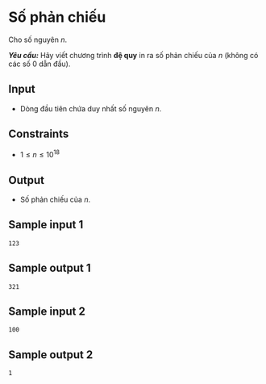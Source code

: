 # Số phản chiếu

Cho số nguyên $n$.

***Yêu cầu:*** Hãy viết chương trình **đệ quy** in ra số phản chiếu của $n$ (không có các số $0$ dẫn đầu).

## Input

- Dòng đầu tiên chứa duy nhất số nguyên $n$.

## Constraints

- $1 \le n \le 10^{18}$

## Output

- Số phản chiếu của $n$.

## Sample input 1

```
123
```

## Sample output 1

```
321
```

## Sample input 2

```
100
```

## Sample output 2

```
1
```


